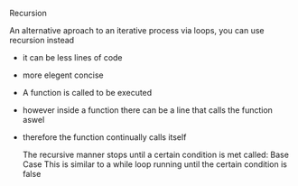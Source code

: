 Recursion

An alternative aproach to an iterative process via loops, you can use recursion instead
- it can be less lines of code
- more elegent concise

- A function is called to be executed
- however inside a function there can be a line that calls the function aswel
- therefore the function continually calls itself

  The recursive manner stops until a certain condition is met called: Base Case
This is similar to a while loop running until the certain condition is false
